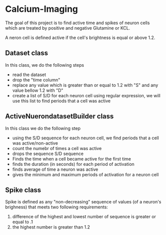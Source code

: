 # Calcium-Imaging

The goal of this project is to find active time and spikes of neuron cells which are treated by positive and negative Glutamine or KCL. 

A neron cell is defined active if the cell's brightness is equal or above 1.2. 

## Dataset class 

In this class, we do the following steps
* read the dataset
* drop the "time column"
* replace any value which is greater than or equal to 1.2 with "S" and any value bellow 1.2 with "D"
* create a list of S/D for each neuron cell using regular expression, we will use this list to find periods that a cell was active 

## ActiveNuerondatasetBuilder class 

In this class we do the following step
* using the S/D sequence for each neuron cell, we find periods that a cell was active/non-active
* count the numebr of times a cell was active 
* drops the sequence S/D sequence 
* Finds the time when a cell became active for the first time
* finds the duration (in seconds) for each period of activation 
* finds average of time a neuron was active
* gives the minimum and maximum periods of activation for a neuron cell 


## Spike class

Spike is defined as any "non-decreasing" sequence of values (of a neuron's brighness) that meets two following requirements:
1. difference of the highest and lowest number of sequence is greater or equal to .1
2. the highest number is greater than 1.2
